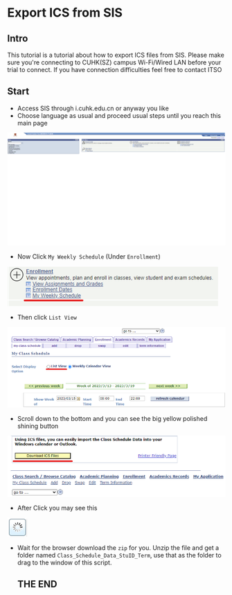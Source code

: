 # Export ICS from SIS

## Intro
This tutorial is a tutorial about how to export ICS files from SIS. Please make sure you're connecting to CUHK(SZ) campus Wi-Fi/Wired LAN before your trial to connect. If you have connection difficulties feel free to contact ITSO

## Start
- Access SIS through i.cuhk.edu.cn or anyway you like
- Choose language as usual and proceed usual steps until you reach this main page

![image](./image/SISMainPage.png)
- Now Click `My Weekly Schedule` (Under `Enrollment`)
  
![image](image/MyWeeklySchedule.png)
- Then click `List View`

![image](image/ListView.png)
- Scroll down to the bottom and you can see the big yellow polished shining button

![image](image/DownloadICS.png)

- After Click you may see this

![image](image/SI%20Slow%20ding.png)

- Wait for the browser download the `zip` for you. Unzip the file and get a folder named `Class_Schedule_Data_StuID_Term`, use that as the folder to drag to the window of this script.

    ## THE END